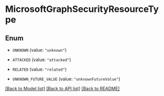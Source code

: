 # MicrosoftGraphSecurityResourceType

## Enum


* `UNKNOWN` (value: `"unknown"`)

* `ATTACKED` (value: `"attacked"`)

* `RELATED` (value: `"related"`)

* `UNKNOWN_FUTURE_VALUE` (value: `"unknownFutureValue"`)


[[Back to Model list]](../README.md#documentation-for-models) [[Back to API list]](../README.md#documentation-for-api-endpoints) [[Back to README]](../README.md)



